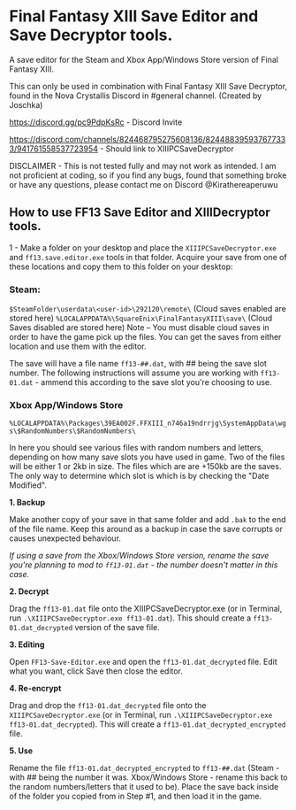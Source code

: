 # Final Fantasy XIII Save Editor and Save Decryptor tools.

A save editor for the Steam and Xbox App/Windows Store version of Final Fantasy XIII.

This can only be used in combination with Final Fantasy XIII Save Decryptor, found in the Nova Crystallis Discord in #general channel. (Created by Joschka)

https://discord.gg/pc9PdpKsRc - Discord Invite

https://discord.com/channels/824468795275608136/824488395937677333/941761558537723954 - Should link to XIIIPCSaveDecryptor

DISCLAIMER - This is not tested fully and may not work as intended. I am not proficient at coding, so if you find any bugs, found that something broke or have any questions, please contact me on Discord @Kirathereaperuwu


## How to use FF13 Save Editor and XIIIDecryptor tools.

1 - Make a folder on your desktop and place the `XIIIPCSaveDecryptor.exe` and  `ff13.save.editor.exe` tools in that folder. Acquire your save from one of these locations and copy them to this folder on your desktop:

### Steam:

`$SteamFolder\userdata\<user-id>\292120\remote\` (Cloud saves enabled are stored here)
`%LOCALAPPDATA%\SquareEnix\FinalFantasyXIII\save\` (Cloud Saves disabled are stored here)
Note – You must disable cloud saves in order to have the game pick up the files. You can get the saves from either location and use them with the editor.

The save will have a file name `ff13-##.dat`, with ## being the save slot number. The following instructions will assume you are working with `ff13-01.dat` - ammend this according to the save slot you're choosing to use.

### Xbox App/Windows Store
`%LOCALAPPDATA%\Packages\39EA002F.FFXIII_n746a19ndrrjg\SystemAppData\wgs\$RandomNumbers\$RandomNumbers\`

In here you should see various files with random numbers and letters, depending on how many save slots you have used in game.
Two of the files will be either 1 or 2kb in size. The files which are are +150kb are the saves. The only way to determine which slot is which is by checking the "Date Modified".

**1. Backup**

Make another copy of your save in that same folder and add `.bak` to the end of the file name. Keep this around as a backup in case the save corrupts or causes unexpected behaviour.

*If using a save from the Xbox/Windows Store version, rename the save you're planning to mod to `ff13-01.dat` - the number doesn't matter in this case.*

**2. Decrypt**

Drag the `ff13-01.dat` file onto the XIIIPCSaveDecryptor.exe (or in Terminal, run `.\XIIIPCSaveDecryptor.exe ff13-01.dat`). This should create a `ff13-01.dat_decrypted` version of the save file.

**3. Editing**

Open `FF13-Save-Editor.exe` and open the `ff13-01.dat_decrypted` file. Edit what you want, click Save then close the editor.

**4. Re-encrypt**

Drag and drop the `ff13-01.dat_decrypted` file onto the `XIIIPCSaveDecryptor.exe` (or in Terminal, run `.\XIIIPCSaveDecryptor.exe ff13-01.dat_decrypted`). This will create a `ff13-01.dat_decrypted_encrypted` file.

**5. Use**

Rename the file `ff13-01.dat_decrypted_encrypted` to `ff13-##.dat` (Steam - with ## being the number it was. Xbox/Windows Store - rename this back to the random numbers/letters that it used to be). Place the save back inside of the folder you copied from in Step #1, and then load it in the game.
